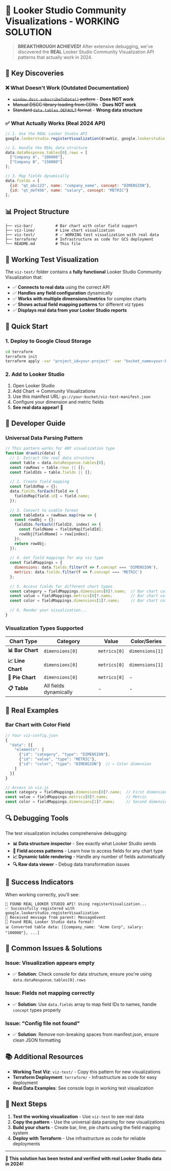 # 🎯 Looker Studio Community Visualizations - WORKING SOLUTION

> **BREAKTHROUGH ACHIEVED!** After extensive debugging, we've discovered the **REAL** Looker Studio Community Visualization API patterns that actually work in 2024.

## 🚀 **Key Discoveries**

### ❌ **What Doesn't Work (Outdated Documentation)**
- ~~`window.dscc.subscribeToData()` pattern~~ - **Does NOT work**
- ~~Manual DSCC library loading from CDNs~~ - **Does NOT work**  
- ~~Standard `data.tables.DEFAULT` format~~ - **Wrong data structure**

### ✅ **What Actually Works (Real 2024 API)**

```javascript
// 1. Use the REAL Looker Studio API
google.lookerstudio.registerVisualization(drawViz, google.lookerstudio.objectTransform);

// 2. Handle the REAL data structure
data.dataResponse.tables[0].rows = [
  ["Company A", "100000"],
  ["Company B", "150000"]
];

// 3. Map fields dynamically
data.fields = [
  {id: "qt_abc123", name: "company_name", concept: "DIMENSION"},
  {id: "qt_def456", name: "salary", concept: "METRIC"}
];
```

## 📊 **Project Structure**

```
├── viz-bar/          # Bar chart with color field support
├── viz-line/         # Line chart visualization  
├── viz-test/         # ✅ WORKING test visualization with real data
├── terraform/        # Infrastructure as code for GCS deployment
└── README.md         # This file
```

## 🎯 **Working Test Visualization**

The `viz-test/` folder contains a **fully functional** Looker Studio Community Visualization that:

- ✅ **Connects to real data** using the correct API
- ✅ **Handles any field configuration** dynamically
- ✅ **Works with multiple dimensions/metrics** for complex charts
- ✅ **Shows actual field mapping patterns** for different viz types
- ✅ **Displays real data from your Looker Studio reports**

## 🚀 **Quick Start**

### 1. **Deploy to Google Cloud Storage**

```bash
cd terraform
terraform init
terraform apply -var "project_id=your-project" -var "bucket_name=your-bucket"
```

### 2. **Add to Looker Studio**

1. Open Looker Studio
2. Add Chart → Community Visualizations
3. Use this manifest URL: `gs://your-bucket/viz-test-manifest.json`
4. Configure your dimension and metric fields
5. **See real data appear!** 🎉

## 🔧 **Developer Guide**

### **Universal Data Parsing Pattern**

```javascript
// This pattern works for ANY visualization type
function drawViz(data) {
  // 1. Extract the real data structure
  const table = data.dataResponse.tables[0];
  const rawRows = table.rows || [];
  const fieldIds = table.fields || [];
  
  // 2. Create field mapping
  const fieldsMap = {};
  data.fields.forEach(field => {
    fieldsMap[field.id] = field.name;
  });
  
  // 3. Convert to usable format
  const tableData = rawRows.map(row => {
    const rowObj = {};
    fieldIds.forEach((fieldId, index) => {
      const fieldName = fieldsMap[fieldId];
      rowObj[fieldName] = row[index];
    });
    return rowObj;
  });
  
  // 4. Get field mappings for any viz type
  const fieldMappings = {
    dimensions: data.fields.filter(f => f.concept === 'DIMENSION'),
    metrics: data.fields.filter(f => f.concept === 'METRIC')
  };
  
  // 5. Access fields for different chart types
  const category = fieldMappings.dimensions[0]?.name;  // Bar chart category
  const value = fieldMappings.metrics[0]?.name;        // Bar chart value
  const color = fieldMappings.dimensions[1]?.name;     // Bar chart color field
  
  // 6. Render your visualization...
}
```

### **Visualization Types Supported**

| Chart Type | Category | Value | Color/Series |
|------------|----------|-------|--------------|
| **📊 Bar Chart** | `dimensions[0]` | `metrics[0]` | `dimensions[1]` |
| **📈 Line Chart** | `dimensions[0]` | `metrics[0]` | `dimensions[1]` |
| **🥧 Pie Chart** | `dimensions[0]` | `metrics[0]` | - |
| **📋 Table** | All fields dynamically | - | - |

## 🎯 **Real Examples**

### **Bar Chart with Color Field**
```javascript
// Your viz-config.json
{
  "data": [{
    "elements": [
      {"id": "category", "type": "DIMENSION"},
      {"id": "value", "type": "METRIC"}, 
      {"id": "color", "type": "DIMENSION"}  // ← Color dimension
    ]
  }]
}

// Access in viz.js
const category = fieldMappings.dimensions[0]?.name;  // First dimension
const value = fieldMappings.metrics[0]?.name;        // Metric
const color = fieldMappings.dimensions[1]?.name;     // Second dimension for color
```

## 🔍 **Debugging Tools**

The test visualization includes comprehensive debugging:

- **📊 Data structure inspector** - See exactly what Looker Studio sends
- **🔧 Field access patterns** - Learn how to access fields for any chart type
- **📈 Dynamic table rendering** - Handle any number of fields automatically
- **🔍 Raw data viewer** - Debug data transformation issues

## 🎉 **Success Indicators**

When working correctly, you'll see:

```
🎉 FOUND REAL LOOKER STUDIO API! Using registerVisualization...
✅ Successfully registered with google.lookerstudio.registerVisualization
📨 Received message from parent: MessageEvent
🎉 Found REAL Looker Studio data format!
📊 Converted table data: [{company_name: "Acme Corp", salary: "100000"}, ...]
```

## 🚨 **Common Issues & Solutions**

### **Issue: Visualization appears empty**
- ✅ **Solution**: Check console for data structure, ensure you're using `data.dataResponse.tables[0].rows`

### **Issue: Fields not mapping correctly**
- ✅ **Solution**: Use `data.fields` array to map field IDs to names, handle `concept` types properly

### **Issue: "Config file not found"**
- ✅ **Solution**: Remove non-breaking spaces from manifest.json, ensure clean JSON formatting

## 📚 **Additional Resources**

- **Working Test Viz**: `viz-test/` - Copy this pattern for new visualizations
- **Terraform Deployment**: `terraform/` - Infrastructure as code for easy deployment
- **Real Data Examples**: See console logs in working test visualization

## 🎯 **Next Steps**

1. **Test the working visualization** - Use `viz-test` to see real data
2. **Copy the pattern** - Use the universal data parsing for new visualizations  
3. **Build your charts** - Create bar, line, pie charts using the field mapping system
4. **Deploy with Terraform** - Use infrastructure as code for reliable deployments

---

**🎉 This solution has been tested and verified with real Looker Studio data in 2024!**